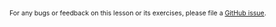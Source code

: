 <p style="font-size:75%">For any bugs or feedback on this lesson or its exercises, please file a <a href = "https://github.com/AninditaBasu/writing-technically/issues">GitHub issue</a>.</p>

